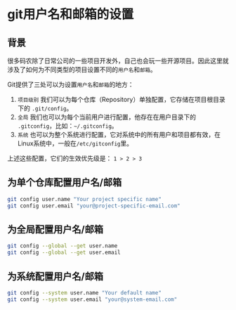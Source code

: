 # git用户名和邮箱的设置
## 背景

很多码农除了日常公司的一些项目开发外，自己也会玩一些开源项目。因此这里就涉及了如何为不同类型的项目设置不同的`用户名`和`邮箱`。

Git提供了三处可以为设置`用户名`和`邮箱`的地方：

1. `项目级别` 我们可以为每个仓库（Repository）单独配置，它存储在项目根目录下的 `.git/config`。
2. `全局` 我们也可以为每个当前用户进行配置，他存在在用户目录下的 `.gitconfig`，比如：`~/.gitconfig`。
3. `系统` 也可以为整个系统进行配置，它对系统中的所有用户和项目都有效，在Linux系统中，一般在`/etc/gitconfig`里。

上述这些配置，它们的生效优先级是： `1 > 2 > 3`

## 为单个仓库配置用户名/邮箱

````bash
git config user.name "Your project specific name"
git config user.email "your@project-specific-email.com"
````

## 为全局配置用户名/邮箱

````bash
git config --global --get user.name
git config --global --get user.email
````

## 为系统配置用户名/邮箱

````bash
git config --system user.name "Your default name"
git config --system user.email "your@system-email.com"
````

